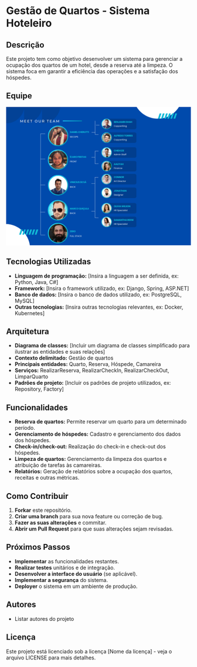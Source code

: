 # Gestão de Quartos - Sistema Hoteleiro

## Descrição

Este projeto tem como objetivo desenvolver um sistema para gerenciar a ocupação dos quartos de um hotel, desde a reserva até a limpeza. O sistema foca em garantir a eficiência das operações e a satisfação dos hóspedes.

## Equipe
!["Equipe do Projeto"](Team.png)

## Tecnologias Utilizadas

* **Linguagem de programação:** [Insira a linguagem a ser definida, ex: Python, Java, C#]
* **Framework:** [Insira o framework utilizado, ex: Django, Spring, ASP.NET]
* **Banco de dados:** [Insira o banco de dados utilizado, ex: PostgreSQL, MySQL]
* **Outras tecnologias:** [Insira outras tecnologias relevantes, ex: Docker, Kubernetes]

## Arquitetura

* **Diagrama de classes:** [Incluir um diagrama de classes simplificado para ilustrar as entidades e suas relações]
* **Contexto delimitado:** Gestão de quartos
* **Principais entidades:** Quarto, Reserva, Hóspede, Camareira
* **Serviços:** RealizarReserva, RealizarCheckIn, RealizarCheckOut, LimparQuarto
* **Padrões de projeto:** [Incluir os padrões de projeto utilizados, ex: Repository, Factory]

## Funcionalidades

* **Reserva de quartos:** Permite reservar um quarto para um determinado período.
* **Gerenciamento de hóspedes:** Cadastro e gerenciamento dos dados dos hóspedes.
* **Check-in/check-out:** Realização do check-in e check-out dos hóspedes.
* **Limpeza de quartos:** Gerenciamento da limpeza dos quartos e atribuição de tarefas às camareiras.
* **Relatórios:** Geração de relatórios sobre a ocupação dos quartos, receitas e outras métricas.

## Como Contribuir

1. **Forkar** este repositório.
2. **Criar uma branch** para sua nova feature ou correção de bug.
3. **Fazer as suas alterações** e commitar.
4. **Abrir um Pull Request** para que suas alterações sejam revisadas.

## Próximos Passos

* **Implementar** as funcionalidades restantes.
* **Realizar testes** unitários e de integração.
* **Desenvolver a interface do usuário** (se aplicável).
* **Implementar a segurança** do sistema.
* **Deployer** o sistema em um ambiente de produção.

## Autores

* Listar autores do projeto

## Licença

Este projeto está licenciado sob a licença [Nome da licença] - veja o arquivo LICENSE para mais detalhes.

